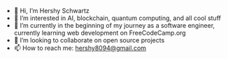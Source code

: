 - 👋 Hi, I’m Hershy Schwartz 
- 👀 I’m interested in AI, blockchain, quantum computing, and all cool stuff 
- 🌱 I’m currently in the beginning of my journey as a software engineer, currently learning web development on FreeCodeCamp.org 
- 💞️ I’m looking to collaborate on open source projects 
- 📫 How to reach me: hershy8094@gmail.com

<!---
hershy8094/hershy8094 is a ✨ special ✨ repository because its `README.md` (this file) appears on your GitHub profile.
You can click the Preview link to take a look at your changes.
--->

